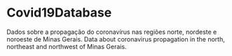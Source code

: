 # Covid19Database
Dados sobre a propagação do coronavírus nas regiões norte, nordeste e noroeste de Minas Gerais.
Data about coronavirus propagation in the north, northeast and northwest of Minas Gerais.
